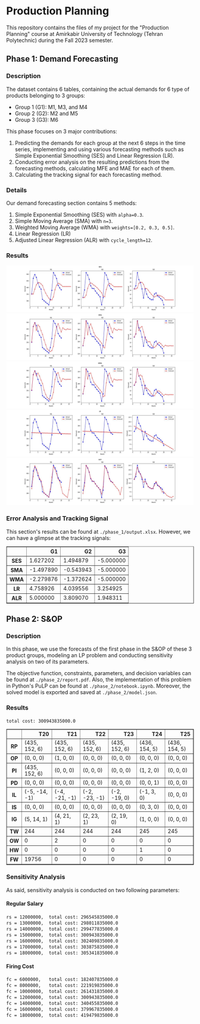 # Production Planning

This repository contains the files of my project for the "Production Planning"
course at Amirkabir University of Technology (Tehran Polytechnic) during the
Fall 2023 semester.

## Phase 1: Demand Forecasting

### Description

The dataset contains 6 tables, containing the actual demands for 6 type of
products belonging to 3 groups:

- Group 1 (G1): M1, M3, and M4
- Group 2 (G2): M2 and M5
- Group 3 (G3): M6

This phase focuses on 3 major contributions:

1. Predicting the demands for each group at the next 6 steps in the time series,
   implementing and using various forecasting methods such as Simple Exponential
   Smoothing (SES) and Linear Regression (LR).
2. Conducting error analysis on the resulting predictions from the forecasting
   methods, calculating MFE and MAE for each of them.
3. Calculating the tracking signal for each forecasting method.

### Details

Our demand forecasting section contains 5 methods:

1. Simple Exponential Smoothing (SES) with `alpha=0.3`.
2. Simple Moving Average (SMA) with `n=3`.
3. Weighted Moving Average (WMA) with `weights=[0.2, 0.3, 0.5]`.
4. Linear Regression (LR)
5. Adjusted Linear Regression (ALR) with `cycle_length=12`.

### Results

![SES](./phase_1/forecast_plots/SES.jpg)
![SMA](./phase_1/forecast_plots/SMA.jpg)
![WMA](./phase_1/forecast_plots/WMA.jpg) ![LR](./phase_1/forecast_plots/LR.jpg)
![ALR](./phase_1/forecast_plots/ALR.jpg)

### Error Analysis and Tracking Signal

This section's results can be found at `./phase_1/output.xlsx`. However, we can
have a glimpse at the tracking signals:

<div>
<table border="1" class="dataframe">
  <thead>
    <tr style="text-align: right;">
      <th></th>
      <th>G1</th>
      <th>G2</th>
      <th>G3</th>
    </tr>
  </thead>
  <tbody>
    <tr>
      <th>SES</th>
      <td>1.627202</td>
      <td>1.494879</td>
      <td>-5.000000</td>
    </tr>
    <tr>
      <th>SMA</th>
      <td>-1.497890</td>
      <td>-0.543943</td>
      <td>-5.000000</td>
    </tr>
    <tr>
      <th>WMA</th>
      <td>-2.279876</td>
      <td>-1.372624</td>
      <td>-5.000000</td>
    </tr>
    <tr>
      <th>LR</th>
      <td>4.758926</td>
      <td>4.039556</td>
      <td>3.254925</td>
    </tr>
    <tr>
      <th>ALR</th>
      <td>5.000000</td>
      <td>3.809070</td>
      <td>1.948311</td>
    </tr>
  </tbody>
</table>
</div>

## Phase 2: S&OP

### Description

In this phase, we use the forecasts of the first phase in the S&OP of these 3
product groups, modeling an LP problem and conducting sensitivity analysis on
two of its parameters.

The objective function, constraints, parameters, and decision variables can be
found at `./phase_2/report.pdf`. Also, the implementation of this problem in
Python's PuLP can be found at `./phase_2/notebook.ipynb`. Moreover, the solved
model is exported and saved at `./phase_2/model.json`.

### Results

```
total cost: 300943835000.0
```

<div>
<table border="1" class="dataframe">
  <thead>
    <tr style="text-align: right;">
      <th></th>
      <th>T20</th>
      <th>T21</th>
      <th>T22</th>
      <th>T23</th>
      <th>T24</th>
      <th>T25</th>
    </tr>
  </thead>
  <tbody>
    <tr>
      <th>RP</th>
      <td>(435, 152, 6)</td>
      <td>(435, 152, 6)</td>
      <td>(435, 152, 6)</td>
      <td>(435, 152, 6)</td>
      <td>(436, 154, 5)</td>
      <td>(436, 154, 5)</td>
    </tr>
    <tr>
      <th>OP</th>
      <td>(0, 0, 0)</td>
      <td>(1, 0, 0)</td>
      <td>(0, 0, 0)</td>
      <td>(0, 0, 0)</td>
      <td>(0, 0, 0)</td>
      <td>(0, 0, 0)</td>
    </tr>
    <tr>
      <th>PI</th>
      <td>(435, 152, 6)</td>
      <td>(0, 0, 0)</td>
      <td>(0, 0, 0)</td>
      <td>(0, 0, 0)</td>
      <td>(1, 2, 0)</td>
      <td>(0, 0, 0)</td>
    </tr>
    <tr>
      <th>PD</th>
      <td>(0, 0, 0)</td>
      <td>(0, 0, 0)</td>
      <td>(0, 0, 0)</td>
      <td>(0, 0, 0)</td>
      <td>(0, 0, 1)</td>
      <td>(0, 0, 0)</td>
    </tr>
    <tr>
      <th>IL</th>
      <td>(-5, -14, -1)</td>
      <td>(-4, -21, -1)</td>
      <td>(-2, -23, -1)</td>
      <td>(-2, -19, 0)</td>
      <td>(-1, 3, 0)</td>
      <td>(0, 0, 0)</td>
    </tr>
    <tr>
      <th>IS</th>
      <td>(0, 0, 0)</td>
      <td>(0, 0, 0)</td>
      <td>(0, 0, 0)</td>
      <td>(0, 0, 0)</td>
      <td>(0, 3, 0)</td>
      <td>(0, 0, 0)</td>
    </tr>
    <tr>
      <th>IG</th>
      <td>(5, 14, 1)</td>
      <td>(4, 21, 1)</td>
      <td>(2, 23, 1)</td>
      <td>(2, 19, 0)</td>
      <td>(1, 0, 0)</td>
      <td>(0, 0, 0)</td>
    </tr>
    <tr>
      <th>TW</th>
      <td>244</td>
      <td>244</td>
      <td>244</td>
      <td>244</td>
      <td>245</td>
      <td>245</td>
    </tr>
    <tr>
      <th>OW</th>
      <td>0</td>
      <td>2</td>
      <td>0</td>
      <td>0</td>
      <td>0</td>
      <td>0</td>
    </tr>
    <tr>
      <th>HW</th>
      <td>0</td>
      <td>0</td>
      <td>0</td>
      <td>0</td>
      <td>1</td>
      <td>0</td>
    </tr>
    <tr>
      <th>FW</th>
      <td>19756</td>
      <td>0</td>
      <td>0</td>
      <td>0</td>
      <td>0</td>
      <td>0</td>
    </tr>
  </tbody>
</table>
</div>

### Sensitivity Analysis

As said, sensitivity analysis is conducted on two following parameters:

#### Regular Salary

```
rs = 12000000,	total cost: 296545835000.0
rs = 13000000,	total cost: 298011835000.0
rs = 14000000,	total cost: 299477835000.0
rs = 15000000,	total cost: 300943835000.0
rs = 16000000,	total cost: 302409835000.0
rs = 17000000,	total cost: 303875835000.0
rs = 18000000,	total cost: 305341835000.0
```

#### Firing Cost

```
fc = 6000000,	total cost: 182407835000.0
fc = 8000000,	total cost: 221919835000.0
fc = 10000000,	total cost: 261431835000.0
fc = 12000000,	total cost: 300943835000.0
fc = 14000000,	total cost: 340455835000.0
fc = 16000000,	total cost: 379967835000.0
fc = 18000000,	total cost: 419479835000.0
```
